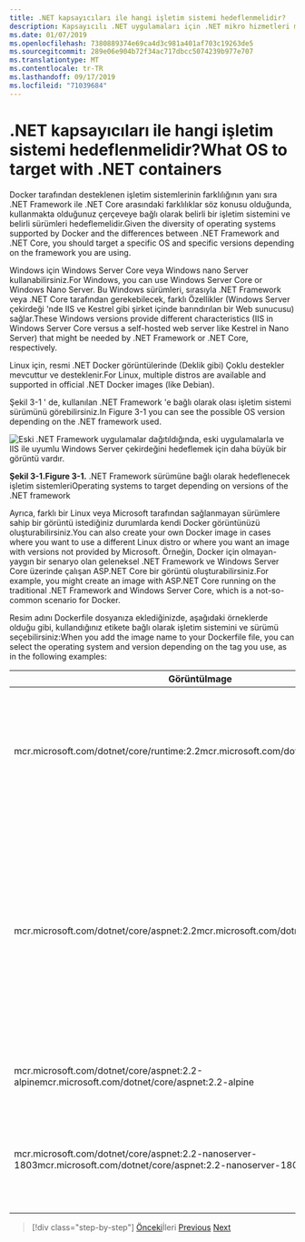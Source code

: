 ```yaml
---
title: .NET kapsayıcıları ile hangi işletim sistemi hedeflenmelidir?
description: Kapsayıcılı .NET uygulamaları için .NET mikro hizmetleri mimarisi | .NET kapsayıcıları ile hedef işletim sistemi
ms.date: 01/07/2019
ms.openlocfilehash: 7380889374e69ca4d3c981a401af703c19263de5
ms.sourcegitcommit: 289e06e904b72f34ac717dbcc5074239b977e707
ms.translationtype: MT
ms.contentlocale: tr-TR
ms.lasthandoff: 09/17/2019
ms.locfileid: "71039684"
---
```

# <a name="what-os-to-target-with-net-containers"></a><span data-ttu-id="de436-103">.NET kapsayıcıları ile hangi işletim sistemi hedeflenmelidir?</span><span class="sxs-lookup"><span data-stu-id="de436-103">What OS to target with .NET containers</span></span>

<span data-ttu-id="de436-104">Docker tarafından desteklenen işletim sistemlerinin farklılığının yanı sıra .NET Framework ile .NET Core arasındaki farklılıklar söz konusu olduğunda, kullanmakta olduğunuz çerçeveye bağlı olarak belirli bir işletim sistemini ve belirli sürümleri hedeflemelidir.</span><span class="sxs-lookup"><span data-stu-id="de436-104">Given the diversity of operating systems supported by Docker and the differences between .NET Framework and .NET Core, you should target a specific OS and specific versions depending on the framework you are using.</span></span>

<span data-ttu-id="de436-105">Windows için Windows Server Core veya Windows nano Server kullanabilirsiniz.</span><span class="sxs-lookup"><span data-stu-id="de436-105">For Windows, you can use Windows Server Core or Windows Nano Server.</span></span> <span data-ttu-id="de436-106">Bu Windows sürümleri, sırasıyla .NET Framework veya .NET Core tarafından gerekebilecek, farklı Özellikler (Windows Server çekirdeği 'nde IIS ve Kestrel gibi şirket içinde barındırılan bir Web sunucusu) sağlar.</span><span class="sxs-lookup"><span data-stu-id="de436-106">These Windows versions provide different characteristics (IIS in Windows Server Core versus a self-hosted web server like Kestrel in Nano Server) that might be needed by .NET Framework or .NET Core, respectively.</span></span>

<span data-ttu-id="de436-107">Linux için, resmi .NET Docker görüntülerinde (Deklik gibi) Çoklu destekler mevcuttur ve desteklenir.</span><span class="sxs-lookup"><span data-stu-id="de436-107">For Linux, multiple distros are available and supported in official .NET Docker images (like Debian).</span></span>

<span data-ttu-id="de436-108">Şekil 3-1 ' de, kullanılan .NET Framework 'e bağlı olarak olası işletim sistemi sürümünü görebilirsiniz.</span><span class="sxs-lookup"><span data-stu-id="de436-108">In Figure 3-1 you can see the possible OS version depending on the .NET framework used.</span></span>

![Eski .NET Framework uygulamalar dağıtıldığında, eski uygulamalarla ve IIS ile uyumlu Windows Server çekirdeğini hedeflemek için daha büyük bir görüntü vardır.](./media/image1.png)

<span data-ttu-id="de436-113">**Şekil 3-1.**</span><span class="sxs-lookup"><span data-stu-id="de436-113">**Figure 3-1.**</span></span> <span data-ttu-id="de436-114">.NET Framework sürümüne bağlı olarak hedeflenecek işletim sistemleri</span><span class="sxs-lookup"><span data-stu-id="de436-114">Operating systems to target depending on versions of the .NET framework</span></span>

<span data-ttu-id="de436-115">Ayrıca, farklı bir Linux veya Microsoft tarafından sağlanmayan sürümlere sahip bir görüntü istediğiniz durumlarda kendi Docker görüntünüzü oluşturabilirsiniz.</span><span class="sxs-lookup"><span data-stu-id="de436-115">You can also create your own Docker image in cases where you want to use a different Linux distro or where you want an image with versions not provided by Microsoft.</span></span> <span data-ttu-id="de436-116">Örneğin, Docker için olmayan-yaygın bir senaryo olan geleneksel .NET Framework ve Windows Server Core üzerinde çalışan ASP.NET Core bir görüntü oluşturabilirsiniz.</span><span class="sxs-lookup"><span data-stu-id="de436-116">For example, you might create an image with ASP.NET Core running on the traditional .NET Framework and Windows Server Core, which is a not-so-common scenario for Docker.</span></span>

<span data-ttu-id="de436-117">Resim adını Dockerfile dosyanıza eklediğinizde, aşağıdaki örneklerde olduğu gibi, kullandığınız etikete bağlı olarak işletim sistemini ve sürümü seçebilirsiniz:</span><span class="sxs-lookup"><span data-stu-id="de436-117">When you add the image name to your Dockerfile file, you can select the operating system and version depending on the tag you use, as in the following examples:</span></span>

| <span data-ttu-id="de436-118">Görüntü</span><span class="sxs-lookup"><span data-stu-id="de436-118">Image</span></span> | <span data-ttu-id="de436-119">Açıklamalar</span><span class="sxs-lookup"><span data-stu-id="de436-119">Comments</span></span> |
|-------|----------|
| <span data-ttu-id="de436-120">mcr.microsoft.com/dotnet/core/runtime:2.2</span><span class="sxs-lookup"><span data-stu-id="de436-120">mcr.microsoft.com/dotnet/core/runtime:2.2</span></span> | <span data-ttu-id="de436-121">.NET Core 2,2 Multi-Architecture: Docker konağına bağlı olarak Linux ve Windows nano Server 'ı destekler.</span><span class="sxs-lookup"><span data-stu-id="de436-121">.NET Core 2.2 multi-architecture: Supports Linux and Windows Nano Server depending on the Docker host.</span></span> |
| <span data-ttu-id="de436-122">mcr.microsoft.com/dotnet/core/aspnet:2.2</span><span class="sxs-lookup"><span data-stu-id="de436-122">mcr.microsoft.com/dotnet/core/aspnet:2.2</span></span> | <span data-ttu-id="de436-123">ASP.NET Core 2,2 çoklu mimari: Docker konağına bağlı olarak Linux ve Windows nano Server 'ı destekler.</span><span class="sxs-lookup"><span data-stu-id="de436-123">ASP.NET Core 2.2 multi-architecture: Supports Linux and Windows Nano Server depending on the Docker host.</span></span> <br/> <span data-ttu-id="de436-124">Aspnetcore görüntüsünün ASP.NET Core için birkaç iyileştirmesi vardır.</span><span class="sxs-lookup"><span data-stu-id="de436-124">The aspnetcore image has a few optimizations for ASP.NET Core.</span></span> |
| <span data-ttu-id="de436-125">mcr.microsoft.com/dotnet/core/aspnet:2.2-alpine</span><span class="sxs-lookup"><span data-stu-id="de436-125">mcr.microsoft.com/dotnet/core/aspnet:2.2-alpine</span></span> | <span data-ttu-id="de436-126">.NET Core 2,2 çalışma zamanı-yalnızca Linux alp Deon</span><span class="sxs-lookup"><span data-stu-id="de436-126">.NET Core 2.2 runtime-only on Linux Alpine distro</span></span> |
| <span data-ttu-id="de436-127">mcr.microsoft.com/dotnet/core/aspnet:2.2-nanoserver-1803</span><span class="sxs-lookup"><span data-stu-id="de436-127">mcr.microsoft.com/dotnet/core/aspnet:2.2-nanoserver-1803</span></span> | <span data-ttu-id="de436-128">.NET Core 2,2 çalışma zamanı-yalnızca Windows nano Server 'da (Windows Server sürüm 1803)</span><span class="sxs-lookup"><span data-stu-id="de436-128">.NET Core 2.2 runtime-only on Windows Nano Server (Windows Server version 1803)</span></span> |

> [!div class="step-by-step"]
> <span data-ttu-id="de436-129">[Önceki](container-framework-choice-factors.md)İleri
> [](official-net-docker-images.md)</span><span class="sxs-lookup"><span data-stu-id="de436-129">[Previous](container-framework-choice-factors.md)
[Next](official-net-docker-images.md)</span></span>
